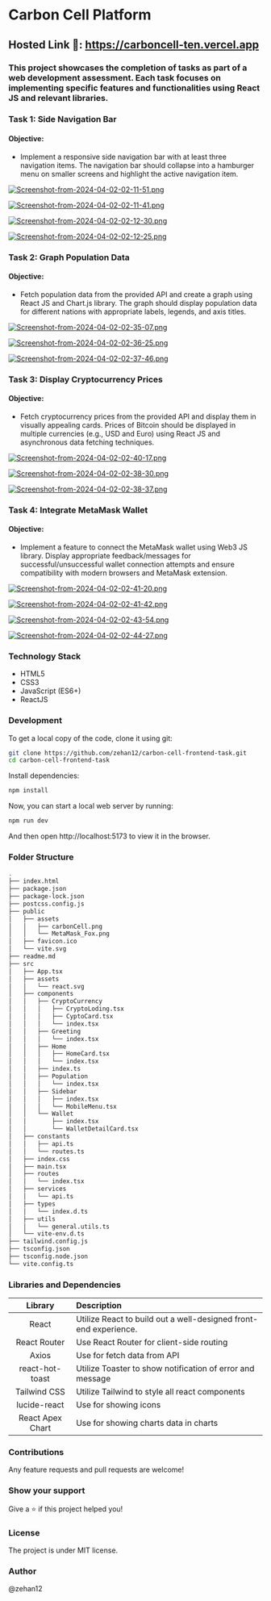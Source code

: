 # Carbon Cell Platform

## Hosted Link 🔗: https://carboncell-ten.vercel.app

### This project showcases the completion of tasks as part of a web development assessment. Each task focuses on implementing specific features and functionalities using React JS and relevant libraries.

### Task 1: Side Navigation Bar
#### Objective: 
- Implement a responsive side navigation bar with at least three navigation items. The navigation bar should collapse into a hamburger menu on smaller screens and highlight the active navigation item.

[![Screenshot-from-2024-04-02-02-11-51.png](https://i.postimg.cc/R0XYTvmJ/Screenshot-from-2024-04-02-02-11-51.png)](https://postimg.cc/JyHKrVGR)

[![Screenshot-from-2024-04-02-02-11-41.png](https://i.postimg.cc/D0qHLLwn/Screenshot-from-2024-04-02-02-11-41.png)](https://postimg.cc/8fzZVFv0)

[![Screenshot-from-2024-04-02-02-12-30.png](https://i.postimg.cc/VNkwwGLM/Screenshot-from-2024-04-02-02-12-30.png)](https://postimg.cc/68ggLhZ5)

[![Screenshot-from-2024-04-02-02-12-25.png](https://i.postimg.cc/8k6STrDy/Screenshot-from-2024-04-02-02-12-25.png)](https://postimg.cc/c60jmCvY)

### Task 2: Graph Population Data
#### Objective: 
- Fetch population data from the provided API and create a graph using React JS and Chart.js library. The graph should display population data for different nations with appropriate labels, legends, and axis titles.

[![Screenshot-from-2024-04-02-02-35-07.png](https://i.postimg.cc/Bvrmpby6/Screenshot-from-2024-04-02-02-35-07.png)](https://postimg.cc/Y4xNqrtK)

[![Screenshot-from-2024-04-02-02-36-25.png](https://i.postimg.cc/QC456ntb/Screenshot-from-2024-04-02-02-36-25.png)](https://postimg.cc/QK7HCmc9)

[![Screenshot-from-2024-04-02-02-37-46.png](https://i.postimg.cc/2y6LBFwB/Screenshot-from-2024-04-02-02-37-46.png)](https://postimg.cc/qhPvPKWk)


### Task 3: Display Cryptocurrency Prices
#### Objective: 
- Fetch cryptocurrency prices from the provided API and display them in visually appealing cards. Prices of Bitcoin should be displayed in multiple currencies (e.g., USD and Euro) using React JS and asynchronous data fetching techniques.

[![Screenshot-from-2024-04-02-02-40-17.png](https://i.postimg.cc/VvxsLjHw/Screenshot-from-2024-04-02-02-40-17.png)](https://postimg.cc/JHQCpBLY)

[![Screenshot-from-2024-04-02-02-38-30.png](https://i.postimg.cc/x8cqdjfv/Screenshot-from-2024-04-02-02-38-30.png)](https://postimg.cc/4HRXLghy)

[![Screenshot-from-2024-04-02-02-38-37.png](https://i.postimg.cc/xTNcDdFY/Screenshot-from-2024-04-02-02-38-37.png)](https://postimg.cc/GHrcvbCS)

### Task 4: Integrate MetaMask Wallet
#### Objective: 
- Implement a feature to connect the MetaMask wallet using Web3 JS library. Display appropriate feedback/messages for successful/unsuccessful wallet connection attempts and ensure compatibility with modern browsers and MetaMask extension.

[![Screenshot-from-2024-04-02-02-41-20.png](https://i.postimg.cc/bvVZf28y/Screenshot-from-2024-04-02-02-41-20.png)](https://postimg.cc/mcMLQktJ)

[![Screenshot-from-2024-04-02-02-41-42.png](https://i.postimg.cc/h4dfNjYn/Screenshot-from-2024-04-02-02-41-42.png)](https://postimg.cc/ThTdDRGN)

[![Screenshot-from-2024-04-02-02-43-54.png](https://i.postimg.cc/KY1ZLpSb/Screenshot-from-2024-04-02-02-43-54.png)](https://postimg.cc/HJCD12kv)

[![Screenshot-from-2024-04-02-02-44-27.png](https://i.postimg.cc/wBn9k5gm/Screenshot-from-2024-04-02-02-44-27.png)](https://postimg.cc/mcNxLHcL)



### Technology Stack
- HTML5
- CSS3
- JavaScript (ES6+)
- ReactJS

### Development
To get a local copy of the code, clone it using git:

```bash
git clone https://github.com/zehan12/carbon-cell-frontend-task.git
cd carbon-cell-frontend-task
```
Install dependencies:

```bash
npm install
```

Now, you can start a local web server by running:

```bash
npm run dev
```

And then open http://localhost:5173 to view it in the browser.

### Folder Structure
```bash
.
├── index.html
├── package.json
├── package-lock.json
├── postcss.config.js
├── public
│   ├── assets
│   │   ├── carbonCell.png
│   │   └── MetaMask_Fox.png
│   ├── favicon.ico
│   └── vite.svg
├── readme.md
├── src
│   ├── App.tsx
│   ├── assets
│   │   └── react.svg
│   ├── components
│   │   ├── CryptoCurrency
│   │   │   ├── CryptoLoding.tsx
│   │   │   ├── CyptoCard.tsx
│   │   │   └── index.tsx
│   │   ├── Greeting
│   │   │   └── index.tsx
│   │   ├── Home
│   │   │   ├── HomeCard.tsx
│   │   │   └── index.tsx
│   │   ├── index.ts
│   │   ├── Population
│   │   │   └── index.tsx
│   │   ├── Sidebar
│   │   │   ├── index.tsx
│   │   │   └── MobileMenu.tsx
│   │   └── Wallet
│   │       ├── index.tsx
│   │       └── WalletDetailCard.tsx
│   ├── constants
│   │   ├── api.ts
│   │   └── routes.ts
│   ├── index.css
│   ├── main.tsx
│   ├── routes
│   │   └── index.tsx
│   ├── services
│   │   └── api.ts
│   ├── types
│   │   └── index.d.ts
│   ├── utils
│   │   └── general.utils.ts
│   └── vite-env.d.ts
├── tailwind.config.js
├── tsconfig.json
├── tsconfig.node.json
└── vite.config.ts
```

### Libraries and Dependencies

|      Library      | Description                                                              |
| :---------------: | :----------------------------------------------------------------------- |
|       React       | Utilize React to build out a well-designed front-end experience.         |
|   React Router    | Use React Router for client-side routing                                 |
|      Axios        | Use for fetch data from API                                              |
|  react-hot-toast  | Utilize Toaster to show notification of error and message                |
|  Tailwind CSS     | Utilize Tailwind to style all react components                           |
|  lucide-react      | Use for showing icons                                                    |
| React Apex Chart | Use for showing charts data in charts     |

### Contributions
Any feature requests and pull requests are welcome!

### Show your support
Give a ⭐️ if this project helped you!

### License
The project is under MIT license.

### Author
@zehan12